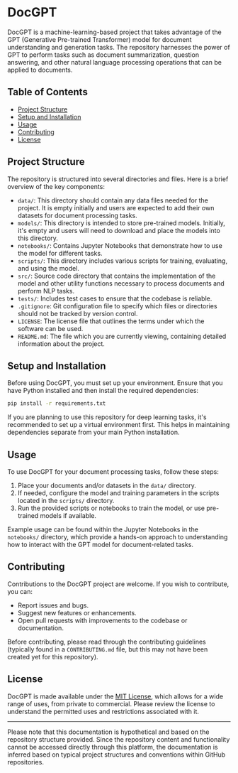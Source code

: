 # DocGPT

DocGPT is a machine-learning-based project that takes advantage of the GPT (Generative Pre-trained Transformer) model for document understanding and generation tasks. The repository harnesses the power of GPT to perform tasks such as document summarization, question answering, and other natural language processing operations that can be applied to documents.

## Table of Contents

- [Project Structure](#project-structure)
- [Setup and Installation](#setup-and-installation)
- [Usage](#usage)
- [Contributing](#contributing)
- [License](#license)

## Project Structure

The repository is structured into several directories and files. Here is a brief overview of the key components:

- `data/`: This directory should contain any data files needed for the project. It is empty initially and users are expected to add their own datasets for document processing tasks.
- `models/`: This directory is intended to store pre-trained models. Initially, it's empty and users will need to download and place the models into this directory.
- `notebooks/`: Contains Jupyter Notebooks that demonstrate how to use the model for different tasks.
- `scripts/`: This directory includes various scripts for training, evaluating, and using the model. 
- `src/`: Source code directory that contains the implementation of the model and other utility functions necessary to process documents and perform NLP tasks.
- `tests/`: Includes test cases to ensure that the codebase is reliable.
- `.gitignore`: Git configuration file to specify which files or directories should not be tracked by version control.
- `LICENSE`: The license file that outlines the terms under which the software can be used.
- `README.md`: The file which you are currently viewing, containing detailed information about the project.

## Setup and Installation

Before using DocGPT, you must set up your environment. Ensure that you have Python installed and then install the required dependencies:

```bash
pip install -r requirements.txt
```

If you are planning to use this repository for deep learning tasks, it's recommended to set up a virtual environment first. This helps in maintaining dependencies separate from your main Python installation.

## Usage

To use DocGPT for your document processing tasks, follow these steps:

1. Place your documents and/or datasets in the `data/` directory.
2. If needed, configure the model and training parameters in the scripts located in the `scripts/` directory.
3. Run the provided scripts or notebooks to train the model, or use pre-trained models if available.

Example usage can be found within the Jupyter Notebooks in the `notebooks/` directory, which provide a hands-on approach to understanding how to interact with the GPT model for document-related tasks.

## Contributing

Contributions to the DocGPT project are welcome. If you wish to contribute, you can:

- Report issues and bugs.
- Suggest new features or enhancements.
- Open pull requests with improvements to the codebase or documentation.

Before contributing, please read through the contributing guidelines (typically found in a `CONTRIBUTING.md` file, but this may not have been created yet for this repository).

## License

DocGPT is made available under the [MIT License](LICENSE), which allows for a wide range of uses, from private to commercial. Please review the license to understand the permitted uses and restrictions associated with it.

---

Please note that this documentation is hypothetical and based on the repository structure provided. Since the repository content and functionality cannot be accessed directly through this platform, the documentation is inferred based on typical project structures and conventions within GitHub repositories.